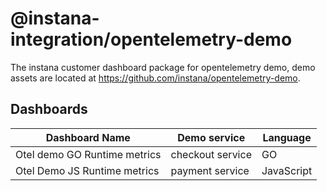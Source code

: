 # @instana-integration/opentelemetry-demo

The instana customer dashboard package for opentelemetry demo, demo assets are located at https://github.com/instana/opentelemetry-demo. 

## Dashboards

| Dashboard Name    | Demo service   |  Language     |
|-------------------|--------|-----------------------|
| Otel demo GO Runtime metrics   | checkout service | GO          |
| Otel Demo JS Runtime metrics   | payment service | JavaScript   |

